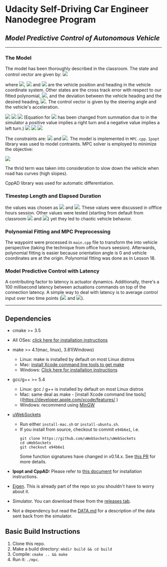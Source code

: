 # Udacity Self-Driving Car Engineer Nanodegree Program
  
## *Model Predictive Control of Autonomous Vehicle*
  
---
  
  
### The Model
  
The model has been thoroughly described in the classroom.  The state and control vector are given by:
<img src="https://latex.codecogs.com/gif.latex?&#x5C;vec{x}_t%20=%20&#x5C;left(%20&#x5C;begin{array}{c}	x_t&#x5C;&#x5C;%20%20%20%20y_t&#x5C;&#x5C;%20%20%20%20&#x5C;psi_t&#x5C;&#x5C;%20%20%20%20cte_t&#x5C;&#x5C;%20%20%20%20&#x5C;Delta&#x5C;psi_t	&#x5C;end{array}&#x5C;right),%20&#x5C;vec{u}_t%20=%20&#x5C;left(%20&#x5C;begin{array}{c}	&#x5C;delta_t&#x5C;&#x5C;%20%20%20%20a_t	&#x5C;end{array}&#x5C;right)"/>
  
where <img src="https://latex.codecogs.com/gif.latex?x"/>, <img src="https://latex.codecogs.com/gif.latex?y"/> and <img src="https://latex.codecogs.com/gif.latex?&#x5C;psi"/> are the vehicle position and heading in the vehicle coordinate system. Other states are the cross track error with respect to our fitted polynomial, <img src="https://latex.codecogs.com/gif.latex?cte"/>, and the deviation between the vehicle heading and the desired heading, <img src="https://latex.codecogs.com/gif.latex?&#x5C;Delta&#x5C;psi"/>. The control vector is given by the steering angle and the vehicle's acceleration.
  
<img src="https://latex.codecogs.com/gif.latex?x_{t+1}%20=%20x_t%20+%20v_t&#x5C;cos(&#x5C;psi_t)&#x5C;Delta%20t"/>
<img src="https://latex.codecogs.com/gif.latex?y_{t+1}%20=%20y_t%20+%20v_t&#x5C;sin(&#x5C;psi_t)&#x5C;Delta%20t"/>
<img src="https://latex.codecogs.com/gif.latex?&#x5C;psi_{t+1}%20=%20&#x5C;psi_t%20-%20&#x5C;frac{v_t}{L_f}%20&#x5C;delta_t%20&#x5C;Delta%20t"/>
(Equation for <img src="https://latex.codecogs.com/gif.latex?&#x5C;psi_{t+1}"/> has been changed from summation due to in the simulator a positive value implies a right turn and a negative value implies a left turn.)
<img src="https://latex.codecogs.com/gif.latex?v_{t+1}%20=%20v_t%20+%20a_t%20&#x5C;Delta%20t"/>
<img src="https://latex.codecogs.com/gif.latex?cte_{t+1}%20=%20f(x_t)%20-%20y_t%20+%20v_t&#x5C;sin(&#x5C;Delta&#x5C;psi_t)&#x5C;Delta%20t"/>
<img src="https://latex.codecogs.com/gif.latex?&#x5C;Delta&#x5C;psi_{t+1}%20=%20&#x5C;psi_t%20-%20&#x5C;psi_{desired,t}%20-%20&#x5C;frac{v_t}{L_f}%20&#x5C;delta_t%20&#x5C;Delta%20t"/>
  
The constraints are: <img src="https://latex.codecogs.com/gif.latex?&#x5C;delta%20&#x5C;in%20[-25^o,%2025^o]"/> and <img src="https://latex.codecogs.com/gif.latex?a%20&#x5C;in%20[-1,1]"/>.
The model is implemented in `MPC.cpp`. `Ipopt` library was used to model contraints. MPC solver is employed to minimize the  objective:
  
<img src="https://latex.codecogs.com/gif.latex?J%20=%20&#x5C;sum^N_{t=1}%20&#x5C;lambda_1&#x5C;cdot(cte^2)%20+%20&#x5C;lambda_2&#x5C;cdot(&#x5C;Delta&#x5C;psi_t)^2%20+%20&#x5C;lambda_3&#x5C;cdot(v_t^2&#x5C;cdot&#x5C;alpha)^2%20%20+%20&#x5C;dots"/>
  
The thrid term was taken into consideration to slow down the vehicle when road has curves (high slopes).
  
CppAD library was used for automatic differentiation.
  
### Timestep Length and Elapsed Duration
  
the values was chosen as <img src="https://latex.codecogs.com/gif.latex?N=10"/> and <img src="https://latex.codecogs.com/gif.latex?dt=0.1"/>. These values were discussed in offfice hours session. Other values were tested (starting from default from classroom <img src="https://latex.codecogs.com/gif.latex?N=25"/> and <img src="https://latex.codecogs.com/gif.latex?dt=0.05"/>) yet they led to chaotic vehicle behavior.
  
  
### Polynomial Fitting and MPC Preprocessing
  
The waypoint were processed in `main.cpp` file to transform the into vehicle perspective (taking the technique from office hours seesion). Afterwards, polynomial fitting is easier because orientation angle is 0 and vehicle coordinates are at the origin. Polynomial fitting was done as in Lesson 18.
  
  
### Model Predictive Control with Latency
  
A contributing factor to latency is actuator dynamics. Additionally, there's a 100 millisecond latency between actuations commands on top of the connection latency. A simple way to deal with latency is to average control input over two time points (<img src="https://latex.codecogs.com/gif.latex?t"/> and <img src="https://latex.codecogs.com/gif.latex?t+1"/>).
  
  
  
---
## Dependencies
  
  
* cmake >= 3.5
 * All OSes: [click here for installation instructions](https://cmake.org/install/ )
* make >= 4.1(mac, linux), 3.81(Windows)
  * Linux: make is installed by default on most Linux distros
  * Mac: [install Xcode command line tools to get make](https://developer.apple.com/xcode/features/ )
  * Windows: [Click here for installation instructions](http://gnuwin32.sourceforge.net/packages/make.htm )
* gcc/g++ >= 5.4
  * Linux: gcc / g++ is installed by default on most Linux distros
  * Mac: same deal as make - [install Xcode command line tools]((https://developer.apple.com/xcode/features/ )
  * Windows: recommend using [MinGW](http://www.mingw.org/ )
* [uWebSockets](https://github.com/uWebSockets/uWebSockets )
  * Run either `install-mac.sh` or `install-ubuntu.sh`.
  * If you install from source, checkout to commit `e94b6e1`, i.e.
    ```
    git clone https://github.com/uWebSockets/uWebSockets
    cd uWebSockets
    git checkout e94b6e1
    ```
    Some function signatures have changed in v0.14.x. See [this PR](https://github.com/udacity/CarND-MPC-Project/pull/3 ) for more details.
  
* **Ipopt and CppAD:** Please refer to [this document](https://github.com/udacity/CarND-MPC-Project/blob/master/install_Ipopt_CppAD.md ) for installation instructions.
* [Eigen](http://eigen.tuxfamily.org/index.php?title=Main_Page ). This is already part of the repo so you shouldn't have to worry about it.
* Simulator. You can download these from the [releases tab](https://github.com/udacity/self-driving-car-sim/releases ).
* Not a dependency but read the [DATA.md](./DATA.md ) for a description of the data sent back from the simulator.
  
  
## Basic Build Instructions
  
  
1. Clone this repo.
2. Make a build directory: `mkdir build && cd build`
3. Compile: `cmake .. && make`
4. Run it: `./mpc`.
  
